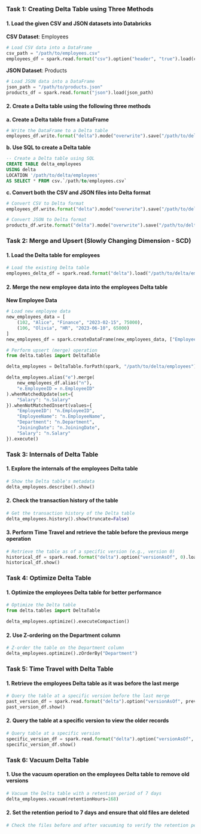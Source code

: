 ### Task 1: Creating Delta Table using Three Methods

#### 1. Load the given CSV and JSON datasets into Databricks

**CSV Dataset**: Employees
```python
# Load CSV data into a DataFrame
csv_path = "/path/to/employees.csv"
employees_df = spark.read.format("csv").option("header", "true").load(csv_path)
```

**JSON Dataset**: Products
```python
# Load JSON data into a DataFrame
json_path = "/path/to/products.json"
products_df = spark.read.format("json").load(json_path)
```

#### 2. Create a Delta table using the following three methods

**a. Create a Delta table from a DataFrame**
```python
# Write the DataFrame to a Delta table
employees_df.write.format("delta").mode("overwrite").save("/path/to/delta/employees")
```

**b. Use SQL to create a Delta table**
```sql
-- Create a Delta table using SQL
CREATE TABLE delta_employees
USING delta
LOCATION '/path/to/delta/employees'
AS SELECT * FROM csv.`/path/to/employees.csv`
```

**c. Convert both the CSV and JSON files into Delta format**
```python
# Convert CSV to Delta format
employees_df.write.format("delta").mode("overwrite").save("/path/to/delta/employees")

# Convert JSON to Delta format
products_df.write.format("delta").mode("overwrite").save("/path/to/delta/products")
```

### Task 2: Merge and Upsert (Slowly Changing Dimension - SCD)

#### 1. Load the Delta table for employees
```python
# Load the existing Delta table
employees_delta_df = spark.read.format("delta").load("/path/to/delta/employees")
```

#### 2. Merge the new employee data into the employees Delta table

**New Employee Data**
```python
# Load new employee data
new_employees_data = [
    (102, "Alice", "Finance", "2023-02-15", 75000),
    (106, "Olivia", "HR", "2023-06-10", 65000)
]
new_employees_df = spark.createDataFrame(new_employees_data, ["EmployeeID", "EmployeeName", "Department", "JoiningDate", "Salary"])

# Perform upsert (merge) operation
from delta.tables import DeltaTable

delta_employees = DeltaTable.forPath(spark, "/path/to/delta/employees")

delta_employees.alias("e").merge(
    new_employees_df.alias("n"),
    "e.EmployeeID = n.EmployeeID"
).whenMatchedUpdate(set={
    "Salary": "n.Salary"
}).whenNotMatchedInsert(values={
    "EmployeeID": "n.EmployeeID",
    "EmployeeName": "n.EmployeeName",
    "Department": "n.Department",
    "JoiningDate": "n.JoiningDate",
    "Salary": "n.Salary"
}).execute()
```

### Task 3: Internals of Delta Table

#### 1. Explore the internals of the employees Delta table
```python
# Show the Delta table's metadata
delta_employees.describe().show()
```

#### 2. Check the transaction history of the table
```python
# Get the transaction history of the Delta table
delta_employees.history().show(truncate=False)
```

#### 3. Perform Time Travel and retrieve the table before the previous merge operation
```python
# Retrieve the table as of a specific version (e.g., version 0)
historical_df = spark.read.format("delta").option("versionAsOf", 0).load("/path/to/delta/employees")
historical_df.show()
```

### Task 4: Optimize Delta Table

#### 1. Optimize the employees Delta table for better performance
```python
# Optimize the Delta table
from delta.tables import DeltaTable

delta_employees.optimize().executeCompaction()
```

#### 2. Use Z-ordering on the Department column
```python
# Z-order the table on the Department column
delta_employees.optimize().zOrderBy("Department")
```

### Task 5: Time Travel with Delta Table

#### 1. Retrieve the employees Delta table as it was before the last merge
```python
# Query the table at a specific version before the last merge
past_version_df = spark.read.format("delta").option("versionAsOf", previous_version).load("/path/to/delta/employees")
past_version_df.show()
```

#### 2. Query the table at a specific version to view the older records
```python
# Query table at a specific version
specific_version_df = spark.read.format("delta").option("versionAsOf", specific_version).load("/path/to/delta/employees")
specific_version_df.show()
```

### Task 6: Vacuum Delta Table

#### 1. Use the vacuum operation on the employees Delta table to remove old versions
```python
# Vacuum the Delta table with a retention period of 7 days
delta_employees.vacuum(retentionHours=168)
```

#### 2. Set the retention period to 7 days and ensure that old files are deleted
```python
# Check the files before and after vacuuming to verify the retention period
```

